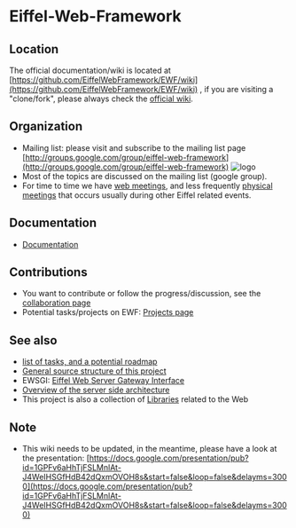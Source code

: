 # Eiffel-Web-Framework #

## Location ##
The official documentation/wiki is located at [https://github.com/EiffelWebFramework/EWF/wiki](https://github.com/EiffelWebFramework/EWF/wiki) , if you are visiting a "clone/fork", please always check the [official wiki](https://github.com/EiffelWebFramework/EWF/wiki). 

## Organization ##
- Mailing list: please visit and subscribe to the mailing list page [http://groups.google.com/group/eiffel-web-framework](http://groups.google.com/group/eiffel-web-framework)  ![logo](http://groups.google.com/intl/en/images/logos/groups_logo_sm.gif)
- Most of the topics are discussed on the mailing list (google group). 
- For time to time we have [web meetings](project/Meetings.md), and less frequently [physical meetings](project/Meetings.md) that occurs usually during other Eiffel related events.

## Documentation ##
- [Documentation](documentation/README.md)

## Contributions ##
- You want to contribute or follow the progress/discussion, see the [collaboration page](community.md)
- Potential tasks/projects on EWF: [Projects page](project/Projects.md)

## See also ##
   - [list of tasks, and a potential roadmap](project/Tasks-Roadmap.md)
   - [General source structure of this project](Source-structure.md)
   - EWSGI: [Eiffel Web Server Gateway Interface](EWSGI/README.md)
   - [Overview of the server side architecture](Spec-Server-Architecture.md)
   - This project is also a collection of [Libraries](Libraries.md) related to the Web

## Note ##
   - This wiki needs to be updated, in the meantime, please have a look at the presentation: [https://docs.google.com/presentation/pub?id=1GPFv6aHhTjFSLMnlAt-J4WeIHSGfHdB42dQxmOVOH8s&start=false&loop=false&delayms=3000](https://docs.google.com/presentation/pub?id=1GPFv6aHhTjFSLMnlAt-J4WeIHSGfHdB42dQxmOVOH8s&start=false&loop=false&delayms=3000)
